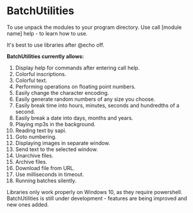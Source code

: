 # BatchUtilities

To use unpack the modules to your program directory.
Use call [module name] help - to learn how to use.

It's best to use libraries after @echo off.

**BatchUtilities currently allows:**
1. Display help for commands after entering call <command> help.
2. Colorful inscriptions.
3. Colorful text.
4. Performing operations on floating point numbers.
5. Easily change the character encoding.
6. Easily generate random numbers of any size you choose.
7. Easily break time into hours, minutes, seconds and hundredths of a second.
8. Easily break a date into days, months and years.
9. Playing mp3s in the background.
10. Reading text by sapi.
11. Goto numbering.
12. Displaying images in separate window.
13. Send text to the selected window.
14. Unarchive files.
15. Archive files.
16. Download file from URL.
17. Use milliseconds in timeout.
18. Running batches silently.

Libraries only work properly on Windows 10, as they require powershell.
BatchUtilities is still under development - features are being improved and new ones added.

